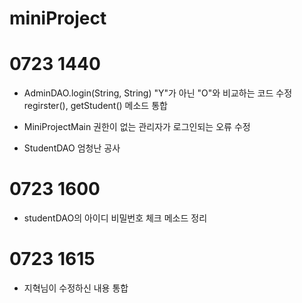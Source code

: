 # miniProject

# 0723 1440
- AdminDAO.login(String, String)
    "Y"가 아닌 "O"와 비교하는 코드 수정
    regirster(), getStudent() 메소드 통합

- MiniProjectMain
    권한이 없는 관리자가 로그인되는 오류 수정

- StudentDAO
    엄청난 공사


# 0723 1600 

- studentDAO의 아이디 비밀번호 체크 메소드 정리

# 0723 1615

- 지혁님이 수정하신 내용 통합